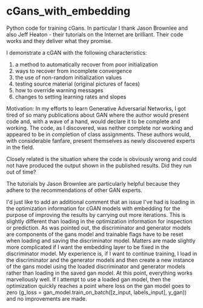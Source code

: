 # cGans_with_embedding
Python code for training cGans.  In particular I thank Jason Brownlee and also Jeff Heaton - their tutorials on the Internet are brilliant.  Their code works and they deliver what they promise.  

I demonstrate a cGAN with the following characteristics:
  1.  a method to automatically recover from poor initialization
  2.  ways to recover from incomplete convergence
  3.  the use of non-random initialization values
  4.  testing source material (original pictures of faces)
  5.  how to override warning messages
  6.  changes to setting learning rates and slopes

Motivation:
In my efforts to learn Generative Adversarial Networks, I got tired of so many publications about GAN where the author would present code and, with a wave of a hand, would declare it to be complete and working.  The code, as I discovered, was neither complete nor working and appeared to be in completion of class assignments.  These authors would, with considerable fanfare, present themselves as newly discovered experts in the field.  

Closely related is the situation where the code is obviously wrong and could not have produced the output shown in the published results.  Did they run out of time?   

The tutorials by Jason Brownlee are particularly helpful because they adhere to the recommendations of other GAN experts.  

I'd just like to add an additional comment that an issue I've had is loading in the optimization information for cGAN models with embedding for the purpose of improving the results by carrying out more iterations.  This is slightly different than loading in the optimization information for inspection or prediction.  As was pointed out, the discriminator and generator models are components of the gans model and trainable flags have to be reset when loading and saving the discriminator model.  Matters are made slightly more complicated if I want the embedding layer to be fixed in the discriminator model.  My experience is, if I want to continue training, I load in the discriminator and the generator models and then create a new instance of the gans model using the loaded discriminator and generator models rather than loading in the saved gan model.  At this point, everything works marvellously well.  If I attempt to use a loaded gan model, then the optimization quickly reaches a point where loss on the gan model goes to zero (g_loss = gan_model.train_on_batch([z_input, labels_input], y_gan)) and no improvements are made.    
